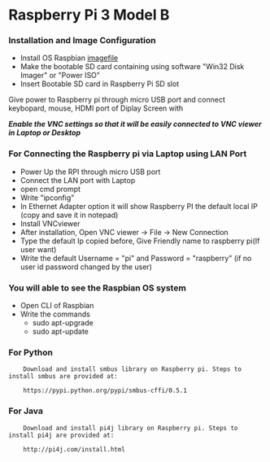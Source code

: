 # Raspberry Pi 3 Model B

### Installation and Image Configuration

- Install OS Raspbian [imagefile](https://www.raspberrypi.org/downloads/)
- Make the bootable SD card containing using software "Win32 Disk Imager" or "Power ISO"
- Insert Bootable SD card in Raspberry Pi SD slot

Give power to Raspberry pi through micro USB port and connect keybopard, mouse, HDMI port of Diplay Screen with

***Enable the VNC settings so that it will be easily connected to VNC viewer in Laptop or Desktop*** 

### For Connecting the Raspberry pi via Laptop using LAN Port
  
  - Power Up the RPI through micro USB port
  - Connect the LAN port with Laptop
  - open cmd prompt
  - Write "ipconfig"
  - In Ethernet Adapter option it will show Raspberry PI the default local IP (copy and save it in notepad)
  - Install VNCviewer
  - After installation, Open VNC viewer -> File -> New Connection
  - Type the default Ip copied before, Give Friendly name to raspberry pi(If user want)
  - Write the default Username = "pi" and Password = "raspberry" (if no user id password changed by the user)
  
  ### You will able to see the Raspbian OS system
  
  - Open CLI of Raspbian
  - Write the commands
       - sudo apt-upgrade
       - sudo apt-update
     
  ### For Python
        Download and install smbus library on Raspberry pi. Steps to install smbus are provided at:

        https://pypi.python.org/pypi/smbus-cffi/0.5.1
        
  ### For Java
        
        Download and install pi4j library on Raspberry pi. Steps to install pi4j are provided at:

        http://pi4j.com/install.html
  
  
  
